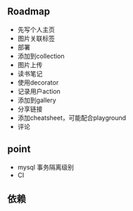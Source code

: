## Roadmap

* 先写个人主页
* 图片关联标签
* 部署
* 添加到collection
* 图片上传
* 读书笔记
* 使用decorator
* 记录用户action
* 添加到gallery
* 分享链接
* 添加cheatsheet，可能配合playground
* 评论

## point

* mysql 事务隔离级别
* CI


## 依赖
